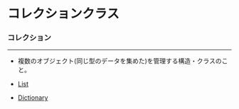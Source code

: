 ﻿#  コレクションクラス

### コレクション
--------------------------
* 複数のオブジェクト(同じ型のデータを集めた)を管理する構造・クラスのこと。


* [List](CollectionClass/List.md)
* [Dictionary](CollectionClass/Dictionary.md)
